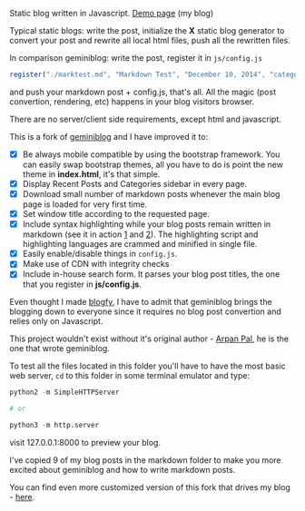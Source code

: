 Static blog written in Javascript. [Demo page](https://wifiextender.github.io) (my blog)

Typical static blogs: write the post, initialize the **X** static blog generator to convert your post and rewrite all local html files, push all the rewritten files.

In comparison geminiblog: write the post, register it in `js/config.js`

```javascript
register("./marktest.md", "Markdown Test", "December 10, 2014", "category");
```

and push your markdown post + config.js, that's all. All the magic (post convertion, rendering, etc) happens in your blog visitors browser.

There are no server/client side requirements, except html and javascript.

This is a fork of [geminiblog](https://github.com/arpanpal010/geminiblog) and I have improved it to:

- [x] Be always mobile compatible by using the bootstrap framework. You can easily swap bootstrap themes, all you have to do is point the new theme in **index.html**, it's that simple.
- [x] Display Recent Posts and Categories sidebar in every page.
- [x] Download small number of markdown posts whenever the main blog page is loaded for very first time.
- [x] Set window title according to the requested page.
- [x] Include syntax highlighting while your blog posts remain written in markdown (see it in action [1](https://wifiextender.github.io/#!post=switching-from-archlinux-to-freebsd-then-gentoo) and [2](https://wifiextender.github.io/#!post=install-owncloud-with-ssl-and-nginx-in-centos--version-3-)). The highlighting script and highlighting languages are crammed and minified in single file.
- [x] Easily enable/disable things in `config.js`.
- [x] Make use of CDN with integrity checks
- [x] Include in-house search form. It parses your blog post titles, the one that you register in **js/config.js**.

Even thought I made [blogfy](https://github.com/wifiextender/blogfy), I have to admit that geminiblog brings the blogging down to everyone since it requires no blog post convertion and relies only on Javascript.

This project wouldn't exist without it's original author - [Arpan Pal](https://github.com/arpanpal010), he is the one that wrote geminiblog.

To test all the files located in this folder you'll have to have the most basic web server, `cd` to this folder in some terminal emulator and type:

```python
python2 -m SimpleHTTPServer

# or

python3 -m http.server
```

visit 127.0.0.1:8000 to preview your blog.

I've copied 9 of my blog posts in the markdown folder to make you more excited about geminiblog and how to write markdown posts.

You can find even more customized version of this fork that drives my blog - [here](https://github.com/wifiextender/wifiextender.github.io).
